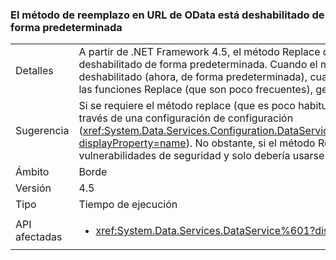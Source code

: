 ### <a name="the-replace-method-in-odata-urls-is-disabled-by-default"></a>El método de reemplazo en URL de OData está deshabilitado de forma predeterminada

|   |   |
|---|---|
|Detalles|A partir de .NET Framework 4.5, el método Replace de direcciones URL de OData está deshabilitado de forma predeterminada. Cuando el método Replace de OData esté deshabilitado (ahora, de forma predeterminada), cualquier solicitud de usuario, incluidas las funciones Replace (que son poco frecuentes), generará un error.|
|Sugerencia|Si se requiere el método replace (que es poco habitual), se puede volver a habilitarse a través de una configuración de configuración (<xref:System.Data.Services.Configuration.DataServicesFeaturesSection.ReplaceFunction?displayProperty=name>). No obstante, si el método Replace está activado, puede crear vulnerabilidades de seguridad y solo debería usarse tras una revisión exhaustiva.|
|Ámbito|Borde|
|Versión|4.5|
|Tipo|Tiempo de ejecución|
|API afectadas|<ul><li><xref:System.Data.Services.DataService%601?displayProperty=nameWithType></li></ul>|

